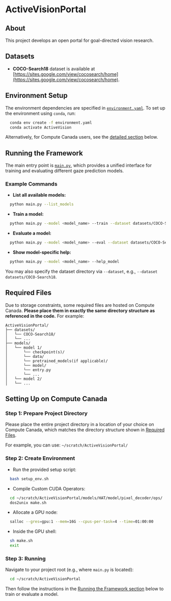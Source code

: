 # ActiveVisionPortal

## About

This project develops an open portal for goal-directed vision research.

## Datasets

* **COCO-Search18** dataset is available at [https://sites.google.com/view/cocosearch/home](https://sites.google.com/view/cocosearch/home).

## Environment Setup

The environment dependencies are specified in [`environment.yaml`](./environment.yaml). To set up the environment using `conda`, run:

```bash
  conda env create -f environment.yaml
  conda activate ActiveVision
```

Alternatively, for Compute Canada users, see the [detailed section](#setting-up-on-compute-canada) below.

## Running the Framework

The main entry point is [`main.py`](./main.py), which provides a unified interface for training and evaluating different gaze prediction models.

### Example Commands

* **List all available models:**

```bash
  python main.py --list_models
```

* **Train a model:**

```bash
  python main.py --model <model_name> --train --dataset datasets/COCO-Search18
```

* **Evaluate a model:**

```bash
  python main.py --model <model_name> --eval --dataset datasets/COCO-Search18
 ```

* **Show model-specific help:**

```bash
  python main.py --model <model_name> --help_model
```

You may also specify the dataset directory via `--dataset`, e.g., `--dataset datasets/COCO-Search18`.

## Required Files

Due to storage constraints, some required files are hosted on Compute Canada. **Please place them in exactly the same directory structure as referenced in the code.** For example:

```
ActiveVisionPortal/
├── datasets/
│   └── COCO-Search18/
│   └── ...
├── models/
│   └── model 1/
│       └── checkpoint(s)/
│       └── data/
│       └── pretrained_models(if applicable)/
│       └── model/
│       └── entry.py
│       └── ...
│   └── model 2/
│   └── ...
```

## Setting Up on Compute Canada

### Step 1: Prepare Project Directory
Please place the entire project directory in a location of your choice on Compute Canada, which matches the directory structure shown in [Required Files](#required-files).

For example, you can use: `~/scratch/ActiveVisionPortal/`

### Step 2: Create Environment

* Run the provided setup script:   

```bash
  bash setup_env.sh
```

* Compile Custom CUDA Operators: 
```bash
  cd ~/scratch/ActiveVisionPortal/models/HAT/model/pixel_decoder/ops/
  dos2unix make.sh
```

* Allocate a GPU node:
```bash
  salloc --gres=gpu:1 --mem=16G --cpus-per-task=4 --time=01:00:00
```

* Inside the GPU shell:
```bash
  sh make.sh
  exit
```

### Step 3: Running
Navigate to your project root (e.g., where `main.py` is located):

```bash
  cd ~/scratch/ActiveVisionPortal
```
Then follow the instructions in the [Running the Framework section](#running-the-framework) below to train or evaluate a model.